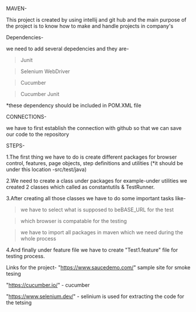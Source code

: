 MAVEN-

This project is created by using intellij and git hub and the main purpose of the project is to know how to make and handle projects in company's

Dependencies-

we need to add several depedencies and they are-
>Junit

>Selenium WebDriver

>Cucumber

>Cucumber Junit

*these dependency should be included in POM.XML file


CONNECTIONS-

we have to first establish the connection with github so that we can save our code to the repository

STEPS-

1.The first thing we have to do is create different packages for browser control, features, page objects, step definitions and utilities
(*it should be under this location -src/test/java)

2.We need to create a class under packages for example-under utilities we created 2 classes which called as constantutils & TestRunner.

3.After creating all those classes we have to do some important tasks like-

> we have to select what is supposed to beBASE_URL for the test

> which browser is compatable for the testing

> we have to import all packages in maven which we need during the whole process

4.And finally under feature file we have to create "Test1.feature" file for testing process.


Links for the project-
"https://www.saucedemo.com/" sample site for smoke tesing

"https://cucumber.io/" - cucumber

"https://www.selenium.dev/" - selinium is used for extracting the code for the tetsing
